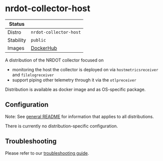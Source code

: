 # nrdot-collector-host

| Status    |                                                                     |
|-----------|---------------------------------------------------------------------|
| Distro    | `nrdot-collector-host`                                              |
| Stability | `public`                                                            |
| Images    | [DockerHub](https://hub.docker.com/r/newrelic/nrdot-collector-host) |

A distribution of the NRDOT collector focused on
- monitoring the host the collector is deployed on via `hostmetricsreceiver` and `filelogreceiver`
- support piping other telemetry through it via the `otlpreceiver`

Distribution is available as docker image and as OS-specific package.

## Configuration

Note: See [general README](../README.md) for information that applies to all distributions.

There is currently no distribution-specific configuration.

## Troubleshooting

Please refer to our [troubleshooting guide](./TROUBLESHOOTING.md).
